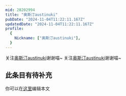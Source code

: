 ```yaml
---
mid: 28202994
title: "奥斯汀austinuki"
pubDate: "2024-11-04T11:22:11.167Z"
updatedDate: "2024-11-04T11:22:11.167Z"
profile:
  {
    Nickname: ["奥斯汀austinuki"],
  }
---
```


关注[奥斯汀austinuki](https://space.bilibili.com/28202994)谢谢喵~ 关注[奥斯汀austinuki](https://space.bilibili.com/28202994)谢谢喵~

## 此条目有待补充
你可以在[这里](https://github.com/Yuhanawa/VTuber.ICU-Content/edit/master/v/奥斯汀austinuki/index.md)编辑本文
